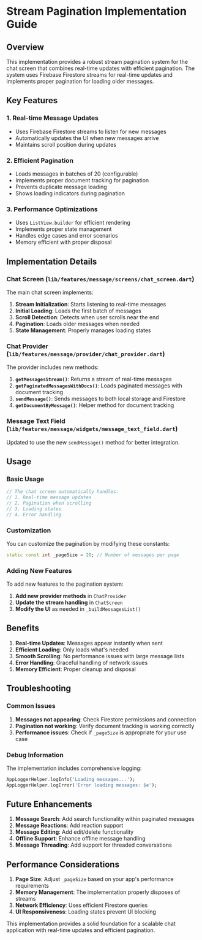 # Stream Pagination Implementation Guide

## Overview

This implementation provides a robust stream pagination system for the chat screen that combines real-time updates with efficient pagination. The system uses Firebase Firestore streams for real-time updates and implements proper pagination for loading older messages.

## Key Features

### 1. Real-time Message Updates
- Uses Firebase Firestore streams to listen for new messages
- Automatically updates the UI when new messages arrive
- Maintains scroll position during updates

### 2. Efficient Pagination
- Loads messages in batches of 20 (configurable)
- Implements proper document tracking for pagination
- Prevents duplicate message loading
- Shows loading indicators during pagination

### 3. Performance Optimizations
- Uses `ListView.builder` for efficient rendering
- Implements proper state management
- Handles edge cases and error scenarios
- Memory efficient with proper disposal

## Implementation Details

### Chat Screen (`lib/features/message/screens/chat_screen.dart`)

The main chat screen implements:

1. **Stream Initialization**: Starts listening to real-time messages
2. **Initial Loading**: Loads the first batch of messages
3. **Scroll Detection**: Detects when user scrolls near the end
4. **Pagination**: Loads older messages when needed
5. **State Management**: Properly manages loading states

### Chat Provider (`lib/features/message/provider/chat_provider.dart`)

The provider includes new methods:

1. **`getMessagesStream()`**: Returns a stream of real-time messages
2. **`getPaginatedMessagesWithDocs()`**: Loads paginated messages with document tracking
3. **`sendMessage()`**: Sends messages to both local storage and Firestore
4. **`getDocumentByMessage()`**: Helper method for document tracking

### Message Text Field (`lib/features/message/widgets/message_text_field.dart`)

Updated to use the new `sendMessage()` method for better integration.

## Usage

### Basic Usage

```dart
// The chat screen automatically handles:
// 1. Real-time message updates
// 2. Pagination when scrolling
// 3. Loading states
// 4. Error handling
```

### Customization

You can customize the pagination by modifying these constants:

```dart
static const int _pageSize = 20; // Number of messages per page
```

### Adding New Features

To add new features to the pagination system:

1. **Add new provider methods** in `ChatProvider`
2. **Update the stream handling** in `ChatScreen`
3. **Modify the UI** as needed in `_buildMessagesList()`

## Benefits

1. **Real-time Updates**: Messages appear instantly when sent
2. **Efficient Loading**: Only loads what's needed
3. **Smooth Scrolling**: No performance issues with large message lists
4. **Error Handling**: Graceful handling of network issues
5. **Memory Efficient**: Proper cleanup and disposal

## Troubleshooting

### Common Issues

1. **Messages not appearing**: Check Firestore permissions and connection
2. **Pagination not working**: Verify document tracking is working correctly
3. **Performance issues**: Check if `_pageSize` is appropriate for your use case

### Debug Information

The implementation includes comprehensive logging:

```dart
AppLoggerHelper.logInfo('Loading messages...');
AppLoggerHelper.logError('Error loading messages: $e');
```

## Future Enhancements

1. **Message Search**: Add search functionality within paginated messages
2. **Message Reactions**: Add reaction support
3. **Message Editing**: Add edit/delete functionality
4. **Offline Support**: Enhance offline message handling
5. **Message Threading**: Add support for threaded conversations

## Performance Considerations

1. **Page Size**: Adjust `_pageSize` based on your app's performance requirements
2. **Memory Management**: The implementation properly disposes of streams
3. **Network Efficiency**: Uses efficient Firestore queries
4. **UI Responsiveness**: Loading states prevent UI blocking

This implementation provides a solid foundation for a scalable chat application with real-time updates and efficient pagination. 